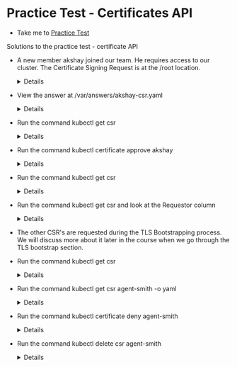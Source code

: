 # Practice Test - Certificates API
  - Take me to [Practice Test](https://kodekloud.com/topic/practice-test-certificates-api/)

Solutions to the practice test - certificate API
- A new member akshay joined our team. He requires access to our cluster. The Certificate Signing Request is at the /root location.

  <details>
  ```
  $ ls -l /root
  ```
  </details>
  
- View the answer at /var/answers/akshay-csr.yaml
  
  <details>
  ```
  $ kubectl create -f /var/answers/akshay-csr.yaml
  ```
  </details>
  
- Run the command kubectl get csr
  
  <details>
  ```
  $ kubectl get csr
  ```
  </details>
    
- Run the command kubectl certificate approve akshay
  
  <details>
  ```
  $ kubectl certificate approve akshay
  ```
  </details>
  
- Run the command kubectl get csr
  
  <details>
  ```
  $ kubectl get csr
  ```
  </details>
  
- Run the command kubectl get csr and look at the Requestor column
  
  <details>
  ```
  $ kubectl get csr
  ```
  </details>
  
- The other CSR's are requested during the TLS Bootstrapping process. We will discuss more about it later in the course when we go through the TLS bootstrap section.

- Run the command kubectl get csr
  
  <details>
  ```
  $ kubectl get csr
  ```
  </details>
  
- Run the command kubectl get csr agent-smith -o yaml
  
  <details>
  ```
  $ kubectl get csr agent-smith -o yaml
  ```
  </details>
  
- Run the command kubectl certificate deny agent-smith
  
  <details>
  ```
  $ kubectl certificate deny agent-smith
  ```
  </details>
  
- Run the command kubectl delete csr agent-smith
  
  <details>
  ```
  $ kubectl delete csr agent-smith
  ```
  </details>
  
